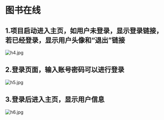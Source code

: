 # 图书在线
## 1.项目启动进入主页，如用户未登录，显示登录链接，若已经登录，显示用户头像和“退出”链接
![h4.jpg](http://ww1.sinaimg.cn/large/0074PogOgy1g7ejnjmgcsj31hc0q3n25.jpg)
## 2.登录页面，输入账号密码可以进行登录
![h5.jpg](http://ww1.sinaimg.cn/large/0074PogOgy1g7ejo6rkzsj31hc0q7tbu.jpg)
## 3.登录后进入主页，显示用户信息
![h6.jpg](http://ww1.sinaimg.cn/large/0074PogOgy1g7ejpaqwvrj31hc0q7q7z.jpg)
